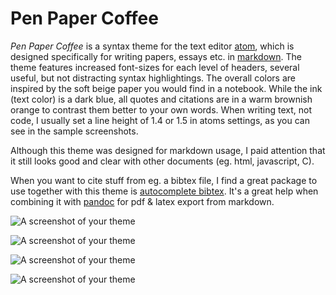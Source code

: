 # Pen Paper Coffee

*Pen Paper Coffee* is a syntax theme for the text editor [atom](http://atom.io/), which is designed specifically for writing papers, essays etc. in [markdown](https://en.wikipedia.org/wiki/Markdown).
The theme features increased font-sizes for each level of headers, several useful, but not distracting syntax highlightings.
The overall colors are inspired by the soft beige paper you would find in a notebook. While the ink (text color) is a dark blue, all quotes and citations are in a warm brownish orange to contrast them better to your own words. When writing text, not code, I usually set a line height of 1.4 or 1.5 in atoms settings, as you can see in the sample screenshots.

Although this theme was designed for markdown usage, I paid attention that it still looks good and clear with other documents (eg. html, javascript, C).

When you want to cite stuff from eg. a bibtex file, I find a great package to use together with this theme is [autocomplete bibtex](https://github.com/apcshields/autocomplete-bibtex). It's a great help when combining it with [pandoc](https://github.com/jgm/pandoc) for pdf & latex export from markdown.


![A screenshot of your theme](https://raw.githubusercontent.com/nylki/PenPaperCoffee-atom-syntax/master/screenshots/penPaperCoffe_1.png)

![A screenshot of your theme](https://raw.githubusercontent.com/nylki/PenPaperCoffee-atom-syntax/master/screenshots/penPaperCoffe_2.png)

![A screenshot of your theme](https://raw.githubusercontent.com/nylki/PenPaperCoffee-atom-syntax/master/screenshots/penPaperCoffe_3.png)

![A screenshot of your theme](https://raw.githubusercontent.com/nylki/PenPaperCoffee-atom-syntax/master/screenshots/penPaperCoffe_4.png)
